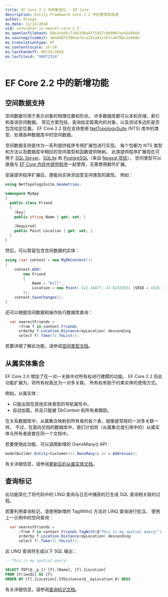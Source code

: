 ```yaml
---
title: EF Core 2.2 中的新变化 - EF Core
description: Entity Framework Core 2.2 中的更改和改进
author: divega
ms.date: 11/14/2018
uid: core/what-is-new/ef-core-2.2
ms.openlocfilehash: 68e3cbd5c7345330a47f1457c9b096fee5dd49e9
ms.sourcegitcommit: abda0872f86eefeca191a9a11bfca976bc14468b
ms.translationtype: HT
ms.contentlocale: zh-CN
ms.lasthandoff: 09/14/2020
ms.locfileid: "90072324"
---
```

# <a name="new-features-in-ef-core-22"></a>EF Core 2.2 中的新增功能

## <a name="spatial-data-support"></a>空间数据支持

空间数据可用于表示对象的物理位置和形状。
许多数据库都可以本机存储、索引和查询空间数据。
常见方案包括，查询给定距离内的对象，以及测试多边形是否包含给定位置。
EF Core 2.2 现在支持使用 [NetTopologySuite](https://github.com/NetTopologySuite/NetTopologySuite) (NTS) 库中的类型，处理各种数据库中的空间数据。

空间数据支持是作为一系列提供程序专用扩展包进行实现。
每个包都为 NTS 类型和方法以及数据库中相应的空间类型和函数提供映射。
此类提供程序扩展现在可用于 [SQL Server](https://www.nuget.org/packages/Microsoft.EntityFrameworkCore.SqlServer.NetTopologySuite/)、[SQLite](https://www.nuget.org/packages/Microsoft.EntityFrameworkCore.Sqlite.NetTopologySuite/) 和 [PostgreSQL](https://www.nuget.org/packages/Npgsql.EntityFrameworkCore.PostgreSQL.NetTopologySuite/)（来自 [Npgsql 项目](https://www.npgsql.org/)）。
空间类型可以直接与 [EF Core 内存中提供程序](xref:core/providers/in-memory/index)一起使用，无需使用额外扩展。

安装提供程序扩展后，便能向实体添加受支持类型的属性。 例如：

``` csharp
using NetTopologySuite.Geometries;

namespace MyApp
{
  public class Friend
  {
    [Key]
    public string Name { get; set; }
  
    [Required]
    public Point Location { get; set; }
  }
}
```

然后，可以暂留包含空间数据的实体：

``` csharp
using (var context = new MyDbContext())
{
    context.Add(
        new Friend
        {
            Name = "Bill",
            Location = new Point(-122.34877, 47.6233355) {SRID = 4326 }
        });
    context.SaveChanges();
}
```

还可以根据空间数据和操作执行数据库查询：

``` csharp
  var nearestFriends =
      (from f in context.Friends
      orderby f.Location.Distance(myLocation) descending
      select f).Take(5).ToList();
```

若要详细了解此功能，请参阅[空间类型文档](xref:core/modeling/spatial)。

## <a name="collections-of-owned-entities"></a>从属实体集合

EF Core 2.0 增加了在一对一关联中对所有权进行建模的功能。
EF Core 2.2 将此功能扩展为，将所有权表达为一对多关联。
所有权有助于约束实体的使用方式。

例如，从属实体：

- 只能出现在其他实体类型的导航属性中。
- 自动加载，并且只能被 DbContext 和所有者跟踪。

在关系数据库中，从属集合映射到所有者的各个表，就像是常规的一对多关联一样。
不过，在面向文档的数据库中，我们计划将（从属集合或引用中的）从属实体与所有者嵌套在同一个文档中。

若要使用此功能，可以调用新增的 OwnsMany() API：

``` csharp
modelBuilder.Entity<Customer>().OwnsMany(c => c.Addresses);
```

有关详细信息，请参阅[更新后的从属实体文档](xref:core/modeling/owned-entities#collections-of-owned-types)。

## <a name="query-tags"></a>查询标记

此功能简化了将代码中的 LINQ 查询与日志中捕获的已生成 SQL 查询相关联的过程。

若要利用查询标记，请使用新增的 TagWith() 方法对 LINQ 查询进行批注。
使用上一示例中的空间查询：

``` csharp
  var nearestFriends =
      (from f in context.Friends.TagWith(@"This is my spatial query!")
      orderby f.Location.Distance(myLocation) descending
      select f).Take(5).ToList();
```

此 LINQ 查询将生成以下 SQL 输出：

``` sql
-- This is my spatial query!

SELECT TOP(@__p_1) [f].[Name], [f].[Location]
FROM [Friends] AS [f]
ORDER BY [f].[Location].STDistance(@__myLocation_0) DESC
```

有关详细信息，请参阅[查询标记文档](xref:core/querying/tags)。
